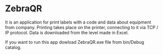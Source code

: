 # ZebraQR

It is an application for print labels with a code and data about equipment from company. Printing takes place on the printer, connecting to it via TCP / IP protocol. Data is downloaded from the level made in Excel.

If you want to run this app dowload ZebraQR.exe file from bin/Debug catalog.
